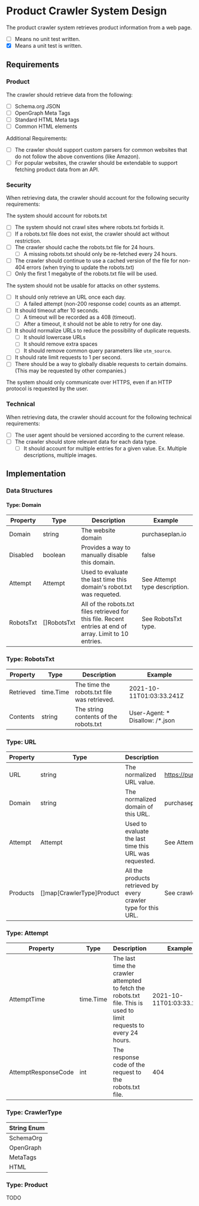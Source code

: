 # Product Crawler System Design

The product crawler system retrieves product information from a web page.

- [ ] Means no unit test written.
- [x] Means a unit test is written. 

## Requirements

### Product

The crawler should retrieve data from the following:

- [ ] Schema.org JSON
- [ ] OpenGraph Meta Tags
- [ ] Standard HTML Meta tags
- [ ] Common HTML elements

Additional Requirements:
- [ ] The crawler should support custom parsers for common websites that do not follow the above conventions (like Amazon).
- [ ] For popular websites, the crawler should be extendable to support fetching product data from an API.

### Security

When retrieving data, the crawler should account for the following security requirements:

The system should account for robots.txt
- [ ] The system should not crawl sites where robots.txt forbids it.
- [ ] If a robots.txt file does not exist, the crawler should act without restriction.
- [ ] The crawler should cache the robots.txt file for 24 hours.
  - [ ] A missing robots.txt should only be re-fetched every 24 hours. 
- [ ] The crawler should continue to use a cached version of the file for non-404 errors (when trying to update the robots.txt)
- [ ] Only the first 1 megabyte of the robots.txt file will be used.

The system should not be usable for attacks on other systems.
- [ ] It should only retrieve an URL once each day.
  - [ ] A failed attempt (non-200 response code) counts as an attempt.
- [ ] It should timeout after 10 seconds.
  - [ ] A timeout will be recorded as a 408 (timeout).
  - [ ] After a timeout, it should not be able to retry for one day.
- [ ] It should normalize URLs to reduce the possibility of duplicate requests.
  - [ ] It should lowercase URLs
  - [ ] It should remove extra spaces
  - [ ] It should remove common query parameters like `utm_source`.
- [ ] It should rate limit requests to 1 per second.
- [ ] There should be a way to globally disable requests to certain domains. (This may be requested by other companies.)

The system should only communicate over HTTPS, even if an HTTP protocol is requested by the user.

### Technical

When retrieving data, the crawler should account for the following technical requirements:

- [ ] The user agent should be versioned according to the current release.
- [ ] The crawler should store relevant data for each data type.
  - [ ] It should account for multiple entries for a given value. Ex. Multiple descriptions, multiple images.

## Implementation

### Data Structures

#### Type: Domain

| Property            | Type        | Description                                                                                                          | Example                  |
|---------------------|-------------|----------------------------------------------------------------------------------------------------------------------|--------------------------|
| Domain              | string      | The website domain                                                                                                   | purchaseplan.io          |
| Disabled            | boolean     | Provides a way to manually disable this domain.                                                                      | false                    |
| Attempt         | Attempt   | Used to evaluate the last time this domain's robot.txt was requeted. | See Attempt type description. |
| RobotsTxt           | []RobotsTxt | All of the robots.txt files retrieved for this file. Recent entries at end of array. Limit to 10 entries.            | See RobotsTxt type.      |

### Type: RobotsTxt

| Property  | Type      | Description                                 | Example                         |
|-----------|-----------|---------------------------------------------|---------------------------------|
| Retrieved | time.Time | The time the robots.txt file was retrieved. | 2021-10-11T01:03:33.241Z        |
| Contents  | string    | The string contents of the robots.txt       | User-Agent: * Disallow: /*.json |

### Type: URL

| Property            | Type                      | Description                                                    | Example                                   |
|---------------------|---------------------------|----------------------------------------------------------------|-------------------------------------------|
| URL                 | string                    | The normalized URL value.                                      | https://purchaseplan.io/product/example   |
| Domain              | string                    | The normalized domain of this URL.                             | purchaseplan.io                           |
| Attempt         | Attempt                 | Used to evaluate the last time this URL was requested.                           | See Attempt type description.                  |
| Products            | []map[CrawlerType]Product | All the products retrieved by every crawler type for this URL. | See crawler type and Product for details. |

### Type: Attempt

| Property            | Type      | Description                                                                                                          | Example                  |
|---------------------|-----------|----------------------------------------------------------------------------------------------------------------------|--------------------------|
| AttemptTime     | time.Time | The last time the crawler attempted to fetch the robots.txt file.  This is used to limit requests to every 24 hours. | 2021-10-11T01:03:33.241Z |
| AttemptResponseCode | int       | The response code of the request to the robots.txt file.                                                             | 404 |

### Type: CrawlerType

| String Enum |
|-------------|
| SchemaOrg   |
| OpenGraph   |
| MetaTags    |
| HTML        |

### Type: Product
TODO
